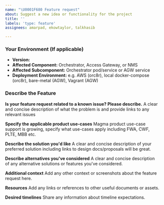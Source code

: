 ```yaml
---
name: "\U0001F680 Feature request"
about: Suggest a new idea or functionality for the project
title: ''
labels: 'type: feature'
assignees: amarpad, ekowtaylor, talkhasib

---
```


### Your Environment (If applicable)

- **Version:**
- **Affected Component:** Orchestrator, Access Gateway, or NMS
- **Affected Subcomponent:** Orchestrator pod/service or AGW service
- **Deployment Environment:** e.g. AWS (orc8r), local docker-compose (orc8r), bare-metal (AGW), Vagrant (AGW)

### Describe the Feature

**Is your feature request related to a known issue? Please describe.**
A clear and concise description of what the problem is and provide links to any relevant issues

**Specify the applicable product use-cases**
Magma product use-case support is growing, specify what use-cases apply including FWA, CWF, PLTE, MBB etc.

**Describe the solution you'd like**
A clear and concise description of your preferred solution including links to design docs/proposals will be great.

**Describe alternatives you've considered**
A clear and concise description of any alternative solutions or features you've considered.

**Additional context**
Add any other context or screenshots about the feature request here.

**Resources**
Add any links or references to other useful documents or assets.

**Desired timelines**
Share any information about timeline expectations.
